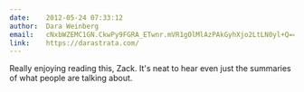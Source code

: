 ```yaml
---
date:    2012-05-24 07:33:12
author:  Dara Weinberg
email:   cNxbWZEMC1GN.CkwPy9FGRA_ETwnr.mVR1gOlMlAzPAkGyhXjo2LtLN0yl+Q==
link:    https://darastrata.com/
---
```


Really enjoying reading this, Zack. It's neat to hear even just the
summaries of what people are talking about.

